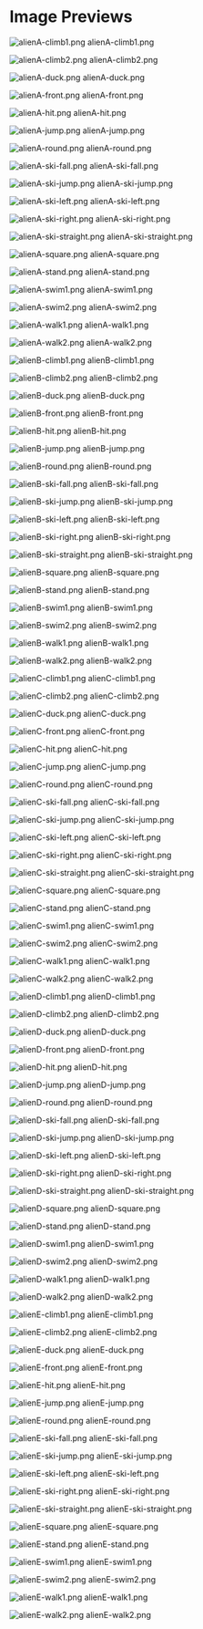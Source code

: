 # Image Previews

![alienA-climb1.png](alienA-climb1.png) alienA-climb1.png

![alienA-climb2.png](alienA-climb2.png) alienA-climb2.png

![alienA-duck.png](alienA-duck.png) alienA-duck.png

![alienA-front.png](alienA-front.png) alienA-front.png

![alienA-hit.png](alienA-hit.png) alienA-hit.png

![alienA-jump.png](alienA-jump.png) alienA-jump.png

![alienA-round.png](alienA-round.png) alienA-round.png

![alienA-ski-fall.png](alienA-ski-fall.png) alienA-ski-fall.png

![alienA-ski-jump.png](alienA-ski-jump.png) alienA-ski-jump.png

![alienA-ski-left.png](alienA-ski-left.png) alienA-ski-left.png

![alienA-ski-right.png](alienA-ski-right.png) alienA-ski-right.png

![alienA-ski-straight.png](alienA-ski-straight.png) alienA-ski-straight.png

![alienA-square.png](alienA-square.png) alienA-square.png

![alienA-stand.png](alienA-stand.png) alienA-stand.png

![alienA-swim1.png](alienA-swim1.png) alienA-swim1.png

![alienA-swim2.png](alienA-swim2.png) alienA-swim2.png

![alienA-walk1.png](alienA-walk1.png) alienA-walk1.png

![alienA-walk2.png](alienA-walk2.png) alienA-walk2.png

![alienB-climb1.png](alienB-climb1.png) alienB-climb1.png

![alienB-climb2.png](alienB-climb2.png) alienB-climb2.png

![alienB-duck.png](alienB-duck.png) alienB-duck.png

![alienB-front.png](alienB-front.png) alienB-front.png

![alienB-hit.png](alienB-hit.png) alienB-hit.png

![alienB-jump.png](alienB-jump.png) alienB-jump.png

![alienB-round.png](alienB-round.png) alienB-round.png

![alienB-ski-fall.png](alienB-ski-fall.png) alienB-ski-fall.png

![alienB-ski-jump.png](alienB-ski-jump.png) alienB-ski-jump.png

![alienB-ski-left.png](alienB-ski-left.png) alienB-ski-left.png

![alienB-ski-right.png](alienB-ski-right.png) alienB-ski-right.png

![alienB-ski-straight.png](alienB-ski-straight.png) alienB-ski-straight.png

![alienB-square.png](alienB-square.png) alienB-square.png

![alienB-stand.png](alienB-stand.png) alienB-stand.png

![alienB-swim1.png](alienB-swim1.png) alienB-swim1.png

![alienB-swim2.png](alienB-swim2.png) alienB-swim2.png

![alienB-walk1.png](alienB-walk1.png) alienB-walk1.png

![alienB-walk2.png](alienB-walk2.png) alienB-walk2.png

![alienC-climb1.png](alienC-climb1.png) alienC-climb1.png

![alienC-climb2.png](alienC-climb2.png) alienC-climb2.png

![alienC-duck.png](alienC-duck.png) alienC-duck.png

![alienC-front.png](alienC-front.png) alienC-front.png

![alienC-hit.png](alienC-hit.png) alienC-hit.png

![alienC-jump.png](alienC-jump.png) alienC-jump.png

![alienC-round.png](alienC-round.png) alienC-round.png

![alienC-ski-fall.png](alienC-ski-fall.png) alienC-ski-fall.png

![alienC-ski-jump.png](alienC-ski-jump.png) alienC-ski-jump.png

![alienC-ski-left.png](alienC-ski-left.png) alienC-ski-left.png

![alienC-ski-right.png](alienC-ski-right.png) alienC-ski-right.png

![alienC-ski-straight.png](alienC-ski-straight.png) alienC-ski-straight.png

![alienC-square.png](alienC-square.png) alienC-square.png

![alienC-stand.png](alienC-stand.png) alienC-stand.png

![alienC-swim1.png](alienC-swim1.png) alienC-swim1.png

![alienC-swim2.png](alienC-swim2.png) alienC-swim2.png

![alienC-walk1.png](alienC-walk1.png) alienC-walk1.png

![alienC-walk2.png](alienC-walk2.png) alienC-walk2.png

![alienD-climb1.png](alienD-climb1.png) alienD-climb1.png

![alienD-climb2.png](alienD-climb2.png) alienD-climb2.png

![alienD-duck.png](alienD-duck.png) alienD-duck.png

![alienD-front.png](alienD-front.png) alienD-front.png

![alienD-hit.png](alienD-hit.png) alienD-hit.png

![alienD-jump.png](alienD-jump.png) alienD-jump.png

![alienD-round.png](alienD-round.png) alienD-round.png

![alienD-ski-fall.png](alienD-ski-fall.png) alienD-ski-fall.png

![alienD-ski-jump.png](alienD-ski-jump.png) alienD-ski-jump.png

![alienD-ski-left.png](alienD-ski-left.png) alienD-ski-left.png

![alienD-ski-right.png](alienD-ski-right.png) alienD-ski-right.png

![alienD-ski-straight.png](alienD-ski-straight.png) alienD-ski-straight.png

![alienD-square.png](alienD-square.png) alienD-square.png

![alienD-stand.png](alienD-stand.png) alienD-stand.png

![alienD-swim1.png](alienD-swim1.png) alienD-swim1.png

![alienD-swim2.png](alienD-swim2.png) alienD-swim2.png

![alienD-walk1.png](alienD-walk1.png) alienD-walk1.png

![alienD-walk2.png](alienD-walk2.png) alienD-walk2.png

![alienE-climb1.png](alienE-climb1.png) alienE-climb1.png

![alienE-climb2.png](alienE-climb2.png) alienE-climb2.png

![alienE-duck.png](alienE-duck.png) alienE-duck.png

![alienE-front.png](alienE-front.png) alienE-front.png

![alienE-hit.png](alienE-hit.png) alienE-hit.png

![alienE-jump.png](alienE-jump.png) alienE-jump.png

![alienE-round.png](alienE-round.png) alienE-round.png

![alienE-ski-fall.png](alienE-ski-fall.png) alienE-ski-fall.png

![alienE-ski-jump.png](alienE-ski-jump.png) alienE-ski-jump.png

![alienE-ski-left.png](alienE-ski-left.png) alienE-ski-left.png

![alienE-ski-right.png](alienE-ski-right.png) alienE-ski-right.png

![alienE-ski-straight.png](alienE-ski-straight.png) alienE-ski-straight.png

![alienE-square.png](alienE-square.png) alienE-square.png

![alienE-stand.png](alienE-stand.png) alienE-stand.png

![alienE-swim1.png](alienE-swim1.png) alienE-swim1.png

![alienE-swim2.png](alienE-swim2.png) alienE-swim2.png

![alienE-walk1.png](alienE-walk1.png) alienE-walk1.png

![alienE-walk2.png](alienE-walk2.png) alienE-walk2.png


